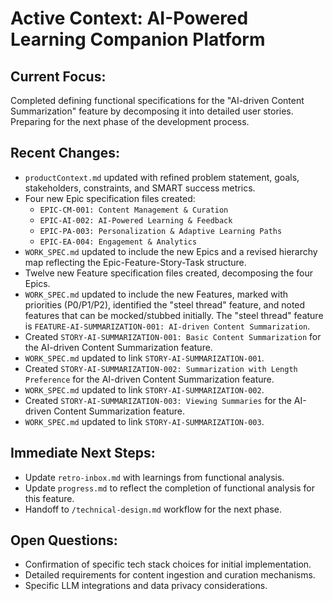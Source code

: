 # Active Context: AI-Powered Learning Companion Platform

## Current Focus:
Completed defining functional specifications for the "AI-driven Content Summarization" feature by decomposing it into detailed user stories. Preparing for the next phase of the development process.

## Recent Changes:
- `productContext.md` updated with refined problem statement, goals, stakeholders, constraints, and SMART success metrics.
- Four new Epic specification files created:
    - `EPIC-CM-001: Content Management & Curation`
    - `EPIC-AI-002: AI-Powered Learning & Feedback`
    - `EPIC-PA-003: Personalization & Adaptive Learning Paths`
    - `EPIC-EA-004: Engagement & Analytics`
- `WORK_SPEC.md` updated to include the new Epics and a revised hierarchy map reflecting the Epic-Feature-Story-Task structure.
- Twelve new Feature specification files created, decomposing the four Epics.
- `WORK_SPEC.md` updated to include the new Features, marked with priorities (P0/P1/P2), identified the "steel thread" feature, and noted features that can be mocked/stubbed initially. The "steel thread" feature is `FEATURE-AI-SUMMARIZATION-001: AI-driven Content Summarization`.
- Created `STORY-AI-SUMMARIZATION-001: Basic Content Summarization` for the AI-driven Content Summarization feature.
- `WORK_SPEC.md` updated to link `STORY-AI-SUMMARIZATION-001`.
- Created `STORY-AI-SUMMARIZATION-002: Summarization with Length Preference` for the AI-driven Content Summarization feature.
- `WORK_SPEC.md` updated to link `STORY-AI-SUMMARIZATION-002`.
- Created `STORY-AI-SUMMARIZATION-003: Viewing Summaries` for the AI-driven Content Summarization feature.
- `WORK_SPEC.md` updated to link `STORY-AI-SUMMARIZATION-003`.

## Immediate Next Steps:
- Update `retro-inbox.md` with learnings from functional analysis.
- Update `progress.md` to reflect the completion of functional analysis for this feature.
- Handoff to `/technical-design.md` workflow for the next phase.

## Open Questions:
- Confirmation of specific tech stack choices for initial implementation.
- Detailed requirements for content ingestion and curation mechanisms.
- Specific LLM integrations and data privacy considerations.

